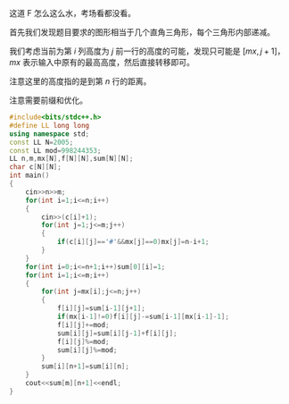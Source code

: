 这道 F 怎么这么水，考场看都没看。

首先我们发现题目要求的图形相当于几个直角三角形，每个三角形内部递减。

我们考虑当前为第 $i$ 列高度为 $j$ 前一行的高度的可能，发现只可能是 $[mx,j+1]$，$mx$ 表示输入中原有的最高高度，然后直接转移即可。

注意这里的高度指的是到第 $n$ 行的距离。

注意需要前缀和优化。

```cpp
#include<bits/stdc++.h>
#define LL long long
using namespace std;
const LL N=2005;
const LL mod=998244353;
LL n,m,mx[N],f[N][N],sum[N][N];
char c[N][N];
int main()
{
	cin>>n>>m;
	for(int i=1;i<=n;i++)
	{
		cin>>(c[i]+1);
		for(int j=1;j<=m;j++)
		{
			if(c[i][j]=='#'&&mx[j]==0)mx[j]=n-i+1;
		}
	}
	for(int i=0;i<=n+1;i++)sum[0][i]=1;
	for(int i=1;i<=m;i++)
	{
		for(int j=mx[i];j<=n;j++)
		{
			f[i][j]=sum[i-1][j+1];
			if(mx[i-1]!=0)f[i][j]-=sum[i-1][mx[i-1]-1];
			f[i][j]+=mod;
			sum[i][j]=sum[i][j-1]+f[i][j];
			f[i][j]%=mod;
			sum[i][j]%=mod;
		}
		sum[i][n+1]=sum[i][n];
	}
	cout<<sum[m][n+1]<<endl;
}
```
